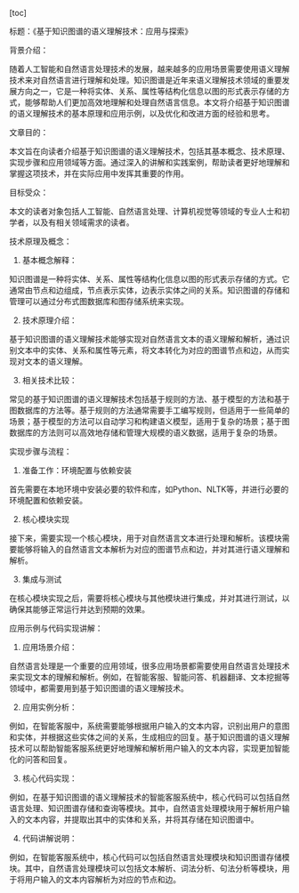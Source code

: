 
[toc]                    
                
                
标题：《基于知识图谱的语义理解技术：应用与探索》

背景介绍：

随着人工智能和自然语言处理技术的发展，越来越多的应用场景需要使用语义理解技术来对自然语言进行理解和处理。知识图谱是近年来语义理解技术领域的重要发展方向之一，它是一种将实体、关系、属性等结构化信息以图的形式表示存储的方式，能够帮助人们更加高效地理解和处理自然语言信息。本文将介绍基于知识图谱的语义理解技术的基本原理和应用示例，以及优化和改进方面的经验和思考。

文章目的：

本文旨在向读者介绍基于知识图谱的语义理解技术，包括其基本概念、技术原理、实现步骤和应用领域等方面。通过深入的讲解和实践案例，帮助读者更好地理解和掌握这项技术，并在实际应用中发挥其重要的作用。

目标受众：

本文的读者对象包括人工智能、自然语言处理、计算机视觉等领域的专业人士和初学者，以及有相关领域需求的读者。

技术原理及概念：

1. 基本概念解释：

知识图谱是一种将实体、关系、属性等结构化信息以图的形式表示存储的方式。它通常由节点和边组成，节点表示实体，边表示实体之间的关系。知识图谱的存储和管理可以通过分布式图数据库和图存储系统来实现。

2. 技术原理介绍：

基于知识图谱的语义理解技术能够实现对自然语言文本的语义理解和解析，通过识别文本中的实体、关系和属性等元素，将文本转化为对应的图谱节点和边，从而实现对文本的语义理解。

3. 相关技术比较：

常见的基于知识图谱的语义理解技术包括基于规则的方法、基于模型的方法和基于图数据库的方法等。基于规则的方法通常需要手工编写规则，但适用于一些简单的场景；基于模型的方法可以自动学习和构建语义模型，适用于复杂的场景；基于图数据库的方法则可以高效地存储和管理大规模的语义数据，适用于复杂的场景。

实现步骤与流程：

1. 准备工作：环境配置与依赖安装

首先需要在本地环境中安装必要的软件和库，如Python、NLTK等，并进行必要的环境配置和依赖安装。

2. 核心模块实现

接下来，需要实现一个核心模块，用于对自然语言文本进行处理和解析。该模块需要能够将输入的自然语言文本解析为对应的图谱节点和边，并对其进行语义理解和解析。

3. 集成与测试

在核心模块实现之后，需要将核心模块与其他模块进行集成，并对其进行测试，以确保其能够正常运行并达到预期的效果。

应用示例与代码实现讲解：

1. 应用场景介绍：

自然语言处理是一个重要的应用领域，很多应用场景都需要使用自然语言处理技术来实现文本的理解和解析。例如，在智能客服、智能问答、机器翻译、文本挖掘等领域中，都需要用到基于知识图谱的语义理解技术。

2. 应用实例分析：

例如，在智能客服中，系统需要能够根据用户输入的文本内容，识别出用户的意图和实体，并根据这些实体之间的关系，生成相应的回复。基于知识图谱的语义理解技术可以帮助智能客服系统更好地理解和解析用户输入的文本内容，实现更加智能化的问答和回复。

3. 核心代码实现：

例如，在基于知识图谱的语义理解技术的智能客服系统中，核心代码可以包括自然语言处理、知识图谱存储和查询等模块。其中，自然语言处理模块用于解析用户输入的文本内容，并提取出其中的实体和关系，并将其存储在知识图谱中。

4. 代码讲解说明：

例如，在智能客服系统中，核心代码可以包括自然语言处理模块和知识图谱存储模块。其中，自然语言处理模块可以包括文本解析、词法分析、句法分析等模块，用于将用户输入的文本内容解析为对应的节点和边。

